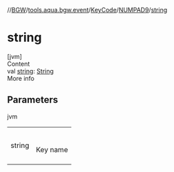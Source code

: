 //[BGW](../../../../index.md)/[tools.aqua.bgw.event](../../index.md)/[KeyCode](../index.md)/[NUMPAD9](index.md)/[string](string.md)



# string  
[jvm]  
Content  
val [string](string.md): [String](https://kotlinlang.org/api/latest/jvm/stdlib/kotlin/-string/index.html)  
More info  


## Parameters  
  
jvm  
  
| | |
|---|---|
| <a name="tools.aqua.bgw.event/KeyCode.NUMPAD9/string/#/PointingToDeclaration/"></a>string| <a name="tools.aqua.bgw.event/KeyCode.NUMPAD9/string/#/PointingToDeclaration/"></a><br><br>Key name<br><br>|
  
  



